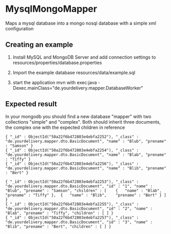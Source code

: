 MysqlMongoMapper
================

Maps a mysql database into a mongo nosql database with a simple xml configuration

Creating an example
-------------------

1. Install MySQL and MongoDB Server and add connection settings to resources/properties/database.properties

2. Import the example database resources/data/example.sql

3. start the application mvn with 
    exec:java -Dexec.mainClass="de.yourdelivery.mapper.DatabaseWorker"
    
Expected result
---------------

In your mongodb you should find a new database "mapper" with two collections "simple" and "complex". Both should inherit three documents, the complex one with the expected
children in reference

    { "_id" : ObjectId("50a22f6b472803e4ebfa2252"), "_class" : "de.yourdelivery.mapper.dto.BasicDocument", "name" : "Blub", "prename" : "Samson" }
    { "_id" : ObjectId("50a22f6b472803e4ebfa2254"), "_class" : "de.yourdelivery.mapper.dto.BasicDocument", "name" : "Blab", "prename" : "Tiffy" }
    { "_id" : ObjectId("50a22f6b472803e4ebfa2256"), "_class" : "de.yourdelivery.mapper.dto.BasicDocument", "name" : "Blib", "prename" : "Bert" }

    { "_id" : ObjectId("50a22f6b472803e4ebfa2253"), "_class" : "de.yourdelivery.mapper.dto.BasicDocument", "id" : "1", "name" : "Blub", "prename" : "Samson", "children" : [ 	{ 	"name" : "Blab", 	"prename" : "Tiffy" }, 	{ 	"name" : "Blib", 	"prename" : "Bert" } ] }
    { "_id" : ObjectId("50a22f6b472803e4ebfa2255"), "_class" : "de.yourdelivery.mapper.dto.BasicDocument", "id" : "2", "name" : "Blab", "prename" : "Tiffy", "children" : [ ] }
    { "_id" : ObjectId("50a22f6b472803e4ebfa2257"), "_class" : "de.yourdelivery.mapper.dto.BasicDocument", "id" : "3", "name" : "Blib", "prename" : "Bert", "children" : [ ] }

